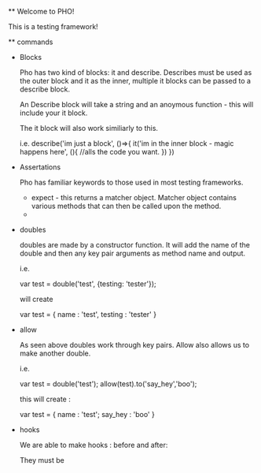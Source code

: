 ** Welcome to PHO!

This is a testing framework!



** commands 

- Blocks

    Pho has two kind of blocks: it and describe. Describes must be used as the outer block and it as the inner, multiple it blocks can be passed to a describe block. 

    An Describe block will take a string and an anoymous function - this will include your it block. 

    The it block will also work similiarly to this. 

    i.e. 
    describe('im just a block', ()=>{
        it('im in the inner block - magic happens here', (){
            //alls the code you want.
        })
    })

- Assertations 

   Pho has familiar keywords to those used in most testing frameworks.

   - expect - this returns a matcher object. Matcher object contains various methods that can then be called upon the method.
   -

- doubles 

    doubles are made by a constructor function. It will add the name of the double and then any key pair arguments as method name and output. 

    i.e.

    var test = double('test', {testing: 'tester'});

    will create 

    var test = {
        name : 'test',
        testing : 'tester'
    }

- allow

    As seen above doubles work through key pairs. Allow also allows us to make another double.

    i.e.
     
     var test = double('test');
     allow(test).to('say_hey','boo');

    this will create : 


    var test = {
        name : 'test';
        say_hey : 'boo'
    }

- hooks 

    We are able to make hooks : before and after:

    They must be 
